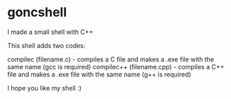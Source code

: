 # goncshell


I made a small shell with C++

This shell adds two codes:

   compilec (filename.c) - compiles a C file and makes a .exe file with the same name (gcc is required)
   compilec++ (filename.cpp) - compiles a C++ file and makes a .exe file with the same name (g++ is required)

I hope you like my shell :)
